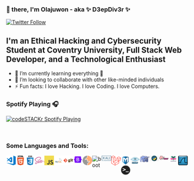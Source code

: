 ###  👋 there, I'm Olajuwon - aka ✨ D3epDiv3r ✨

[![Twitter Follow](https://img.shields.io/twitter/follow/D3epDiv3r?color=1DA1F2&logo=twitter&style=for-the-badge)](https://twitter.com/D3epDiv3r)

## I'm an Ethical Hacking and Cybersecurity Student at Coventry University, Full Stack Web Developer, and a Technological Enthusiast

- 🌱 I’m currently learning everything 🤣
- 👯 I’m looking to collaborate with other like-minded individuals
- ⚡ Fun facts: I love Hacking. I love Coding. I love Computers.

### Spotify Playing 🎧

[<img src="https://now-playing-codestackr.vercel.app/api/spotify-playing" alt="codeSTACKr Spotify Playing" width="350" />](https://open.spotify.com/user/swyqyimdc12jajde4vpwd2x1b)

<br />

### Some Languages and Tools:

<img align="left" alt="Visual Studio Code" width="26px" src="https://raw.githubusercontent.com/github/explore/80688e429a7d4ef2fca1e82350fe8e3517d3494d/topics/visual-studio-code/visual-studio-code.png" />
<img align="left" alt="HTML5" width="26px" src="https://raw.githubusercontent.com/github/explore/80688e429a7d4ef2fca1e82350fe8e3517d3494d/topics/html/html.png" />
<img align="left" alt="CSS3" width="26px" src="https://raw.githubusercontent.com/github/explore/80688e429a7d4ef2fca1e82350fe8e3517d3494d/topics/css/css.png" />
<img align="left" alt="Sass" width="26px" src="https://raw.githubusercontent.com/github/explore/80688e429a7d4ef2fca1e82350fe8e3517d3494d/topics/sass/sass.png" />
<img align="left" alt="JavaScript" width="26px" src="https://raw.githubusercontent.com/github/explore/80688e429a7d4ef2fca1e82350fe8e3517d3494d/topics/javascript/javascript.png" />
<img align="left" alt="MySQL" width="26px" src="https://raw.githubusercontent.com/github/explore/80688e429a7d4ef2fca1e82350fe8e3517d3494d/topics/mysql/mysql.png" />
<img align="left" alt="Git" width="26px" src="https://raw.githubusercontent.com/github/explore/80688e429a7d4ef2fca1e82350fe8e3517d3494d/topics/git/git.png" />
<img align="left" alt="boot" width="26px" src="img/boot.png" />
<img align="left" alt="boot" width="26px" src="img/burp.png" />
<img align="left" alt="boot" width="26px" src="img/django.png" />
<img align="left" alt="boot" width="26px" src="img/kali.png" />
<img align="left" alt="boot" width="26px" src="img/laravel.png" />
<img align="left" alt="boot" width="26px" src="img/metasploit.png" />
<img align="left" alt="boot" width="26px" src="img/nmap.png" />
<img align="left" alt="boot" width="26px" src="img/php.png" />
<img align="left" alt="boot" width="26px" src="img/python.jpg" />
<img align="left" alt="boot" width="26px" src="img/snort.svg" />
<img align="left" alt="boot" width="26px" src="img/vuejs.svg" />
<img align="left" alt="boot" width="26px" src="img/wireshark.png" />
<img align="left" alt="Terminal" width="26px" src="https://raw.githubusercontent.com/github/explore/80688e429a7d4ef2fca1e82350fe8e3517d3494d/topics/terminal/terminal.png" />

<br />
